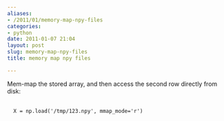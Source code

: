 ```yaml
---
aliases:
- /2011/01/memory-map-npy-files
categories:
- python
date: 2011-01-07 21:04
layout: post
slug: memory-map-npy-files
title: memory map npy files

---
```


<p>
 Mem-map the stored array, and then access the second row directly from disk:
 <br/>
 <br/>
 <code>
  X = np.load('/tmp/123.npy', mmap_mode='r')
 </code>
</p>
